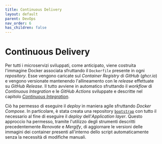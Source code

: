 ```yaml
---
title: Continuous Delivery
layout: default
parent: DevOps
nav_order: 6
has_children: false
---
```


# Continuous Delivery

Per tutti i microservizi sviluppati, come anticipato, viene costruita l'immagine Docker associata sfruttando il `Dockerfile` presente in ogni *repository*. Esse vengono caricate sul *Container Registry* di *GitHub* (*ghcr.io*) e vengono versionate mantenendo l'allineamento con le *release* effettuate su *GitHub Release*. Il tutto avviene in automatico sfruttando il *workflow* di *Continuous Integration* e le *GitHub Actions* sviluppate e descritte nel capitolo [*Continuous Integration*](https://smartoperatingblock.github.io/documentation/docs/03-devops/continuousIntegration.html).

Ciò ha permesso di eseguire il *deploy* in maniera agile sfruttando *Docker Compose*. In particolare, è stata creata una repository [`bootstrap`](https://github.com/SmartOperatingBlock/bootstrap) con tutto il necessario al fine di eseguire il *deploy* dell'*Application layer*. Questo approccio ha permesso, tramite l'utilizzo degli strumenti descritti precedentemente *Renovate* e *Mergify*, di aggiornare le versioni delle immagini dei container presenti all'interno dello script automaticamente senza la necessità di modifiche manuali.

